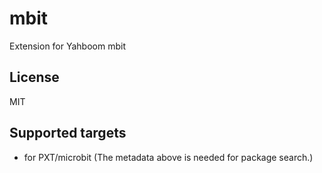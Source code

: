 # mbit

Extension for Yahboom mbit

## License

MIT

## Supported targets

* for PXT/microbit
(The metadata above is needed for package search.)
